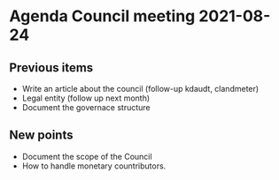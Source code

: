 # Agenda Council meeting 2021-08-24

## Previous items

* Write an article about the council (follow-up kdaudt, clandmeter)
* Legal entity (follow up next month)
* Document the governace structure

## New points

* Document the scope of the Council
* How to handle monetary countributors.

